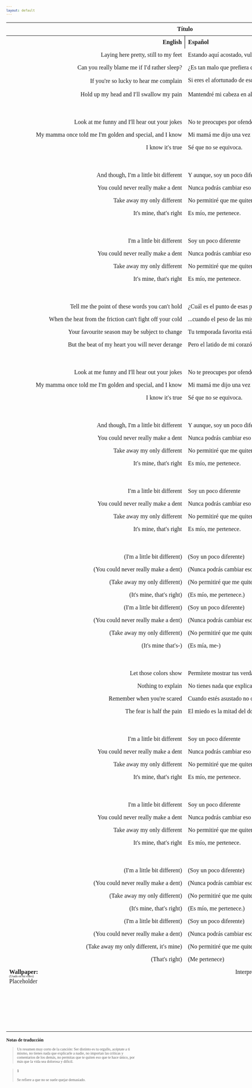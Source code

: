 ```yaml
---
layout: default
---
```

<!-- VARIABLES -->
<script>
    //
    //CANCION
    var cancion = "Tristam - Different";
    //
    //WALLPAPER
    var titulo = "Oficial";
    var texto = "Aquí";
    var wfuente = "https://www.youtube.com/watch?v=i9vio9-6KvE";
    //
    //PISTAS
    var vocals = "";
    var instrumental = "";
    //
    //VIDEO LOSSELESS
    var videoText = "Catbox"; 
    var videoLink = "";
    //
    //ARTISTA 1
    var artist = "Tristam";
    var tidal = "https://tidal.com/browse/artist/4919619";
    var spotify = "https://open.spotify.com/artist/28Ky95tmlHktB96DBUoB0g";
    var instagram = "https://www.instagram.com/itsmetristam/";
    var twitter = "https://twitter.com/TristamOfficial";
    var soundcloud = "https://soundcloud.com/tristam";
    var website = "https://www.tristam.me/";
    var facebook = "https://www.facebook.com/Theofficialtristam/";
    var youtube = "https://www.youtube.com/c/tristam";
    var reddit  = "https://www.reddit.com/r/Tristam/";
    var discord = "";
    //
    //ARTISTA 2
    var artist2 = "";
    var tidal2 = "";
    var spotify2 = "";
    var instagram2 = "";
    var twitter2 = "";
    var soundcloud2 = "";
    var website2 = "";
    var facebook2 = "";
    var youtube2 = "";
    var discord2 = "";
    //
    //ARTISTA 3
    var artist3 = "";
    var tidal3 = "";
    var spotify3 = "";
    var instagram3 = "";
    var twitter3 = "";
    var soundcloud3 = "";
    var website3 = "";
    var facebook3 = "";
    var youtube3 = "";
    var discord3 = "";
   //
</script>
<!-- ESTILOS -->

<head>
    <style>
        body {
            font-family: "Times New Roman", Times, serif;
            font-size: 62.5%;
            width: 100%;
        }
        table {
            border-collapse: collapse;
            font-size: 1rem;
            width: 120ch;
        }
        th,
        td {
            padding: 8px;
        }
        tr td:first-child {
            text-align: right;
        }
        tr td:nth-child(2) {
            text-align: left;
        }
        .titulo {
            text-align: center;
        }
        .ingles {
            text-align: right;
            width: 50%;
        }
        .espanol {
            text-align: left;
            width: 50%;
        }
        .borde-derecho {
            border-right: 1px solid black;
        }
        .mitad-tamano {
            font-size: 50%;
            display: block;
            margin-top: -2px;
            margin-bottom: 0px;
        }
        .top-align {
            vertical-align: top;
        }
        .align-left {
            text-align: left;
        }
        .mid-align {
            vertical-align: middle;
        }
        .tab {
            display: inline-block;
            margin-left: 1.5rem;
        }
    </style>
</head>
<!-- CUERPO CON LA TABLA -->

<body>
    <table>
        <tr>
            <th colspan="4" class="titulo">Título</th>
        </tr>
        <tr>
            <th colspan="2" class="ingles borde-derecho">English</th>
            <th colspan="2" class="espanol">Español</th>
        </tr>
        <!-- INICIAR AQUI LA LETRA <td colspan="2"> -->
        <tr><td colspan="2">Laying here pretty, still to my feet</td><td colspan="2">Estando aquí acostado, vulnerable hasta los pies</td></tr><tr><td colspan="2">Can you really blame me if I′d rather sleep?</td><td colspan="2">¿Es tan malo que prefiera dormir en lugar de hacer cualquier cosa?</td></tr><tr><td colspan="2">If you're so lucky to hear me complain</td><td colspan="2">Si eres el afortunado de escuchar mis quejas<sub><a href="#1"><strong>[1]</strong></a></sub></td></tr><tr><td colspan="2">Hold up my head and I′ll swallow my pain</td><td colspan="2">Mantendré mi cabeza en alto y soportaré el dolor</td></tr><tr><td colspan="2">ㅤ</td><td colspan="2">ㅤ</td></tr><tr><td colspan="2">Look at me funny and I'll hear out your jokes</td><td colspan="2">No te preocupes por ofenderme, igual escucharé tus chistes</td></tr><tr><td colspan="2">My mamma once told me I'm golden and special, and I know</td><td colspan="2">Mi mamá me dijo una vez que soy valioso y especial, y lo sé</td></tr><tr><td colspan="2">I know it′s true</td><td colspan="2">Sé que no se equivoca.</td></tr><tr><td colspan="2">ㅤ</td><td colspan="2">ㅤ</td></tr><tr><td colspan="2">And though, I′m a little bit different</td><td colspan="2">Y aunque, soy un poco diferente</td></tr><tr><td colspan="2">You could never really make a dent</td><td colspan="2">Nunca podrás cambiar eso de mí</td></tr><tr><td colspan="2">Take away my only different</td><td colspan="2">No permitiré que me quiten lo que me define</td></tr><tr><td colspan="2">It's mine, that′s right</td><td colspan="2">Es mío, me pertenece.</td></tr><tr><td colspan="2">ㅤ</td><td colspan="2">ㅤ</td></tr><tr><td colspan="2">I'm a little bit different</td><td colspan="2">Soy un poco diferente</td></tr><tr><td colspan="2">You could never really make a dent</td><td colspan="2">Nunca podrás cambiar eso de mí</td></tr><tr><td colspan="2">Take away my only different</td><td colspan="2">No permitiré que me quiten lo que me define</td></tr><tr><td colspan="2">It′s mine, that's right</td><td colspan="2">Es mío, me pertenece.</td></tr><tr><td colspan="2">ㅤ</td><td colspan="2">ㅤ</td></tr><tr><td colspan="2">Tell me the point of these words you can′t hold</td><td colspan="2">¿Cuál es el punto de esas palabras que no puedes mantener...</td></tr><tr><td colspan="2">When the heat from the friction can't fight off your cold</td><td colspan="2">...cuando el peso de las mismas te son indiferentes?</td></tr><tr><td colspan="2">Your favourite season may be subject to change</td><td colspan="2">Tu temporada favorita está sujeta a cambios</td></tr><tr><td colspan="2">But the beat of my heart you will never derange</td><td colspan="2">Pero el latido de mi corazón nunca alterarás.</td></tr><tr><td colspan="2">ㅤ</td><td colspan="2">ㅤ</td></tr><tr><td colspan="2">Look at me funny and I'll hear out your jokes</td><td colspan="2">No te preocupes por ofenderme, igual escucharé tus chistes</td></tr><tr><td colspan="2">My mamma once told me I′m golden and special, and I know</td><td colspan="2">Mi mamá me dijo una vez que soy valioso y especial, y lo sé</td></tr><tr><td colspan="2">I know it′s true</td><td colspan="2">Sé que no se equivoca.</td></tr><tr><td colspan="2">ㅤ</td><td colspan="2">ㅤ</td></tr><tr><td colspan="2">And though, I'm a little bit different</td><td colspan="2">Y aunque, soy un poco diferente</td></tr><tr><td colspan="2">You could never really make a dent</td><td colspan="2">Nunca podrás cambiar eso de mí</td></tr><tr><td colspan="2">Take away my only different</td><td colspan="2">No permitiré que me quiten lo que me define</td></tr><tr><td colspan="2">It′s mine, that's right</td><td colspan="2">Es mío, me pertenece.</td></tr><tr><td colspan="2">ㅤ</td><td colspan="2">ㅤ</td></tr><tr><td colspan="2">I′m a little bit different</td><td colspan="2">Soy un poco diferente</td></tr><tr><td colspan="2">You could never really make a dent</td><td colspan="2">Nunca podrás cambiar eso de mí</td></tr><tr><td colspan="2">Take away my only different</td><td colspan="2">No permitiré que me quiten lo que me define</td></tr><tr><td colspan="2">It's mine, that′s right</td><td colspan="2">Es mío, me pertenece.</td></tr><tr><td colspan="2">ㅤ</td><td colspan="2">ㅤ</td></tr><tr><td colspan="2">(I'm a little bit different)</td><td colspan="2">(Soy un poco diferente)</td></tr><tr><td colspan="2">(You could never really make a dent)</td><td colspan="2">(Nunca podrás cambiar eso de mí)</td></tr><tr><td colspan="2">(Take away my only different)</td><td colspan="2">(No permitiré que me quiten lo que me define)</td></tr><tr><td colspan="2">(It's mine, that′s right)</td><td colspan="2">(Es mío, me pertenece.)</td></tr><tr><td colspan="2">(I′m a little bit different)</td><td colspan="2">(Soy un poco diferente)</td></tr><tr><td colspan="2">(You could never really make a dent)</td><td colspan="2">(Nunca podrás cambiar eso de mí)</td></tr><tr><td colspan="2">(Take away my only different)</td><td colspan="2">(No permitiré que me quiten lo que me define)</td></tr><tr><td colspan="2">(It's mine that′s-)</td><td colspan="2">(Es mía, me-)</td></tr><tr><td colspan="2">ㅤ</td><td colspan="2">ㅤ</td></tr><tr><td colspan="2">Let those colors show</td><td colspan="2">Permítete mostrar tus verdaderos colores</td></tr><tr><td colspan="2">Nothing to explain</td><td colspan="2">No tienes nada que explicar</td></tr><tr><td colspan="2">Remember when you're scared</td><td colspan="2">Cuando estés asustado no olvides que</td></tr><tr><td colspan="2">The fear is half the pain</td><td colspan="2">El miedo es la mitad del dolor</td></tr><tr><td colspan="2">ㅤ</td><td colspan="2">ㅤ</td></tr><tr><td colspan="2">I′m a little bit different</td><td colspan="2">Soy un poco diferente</td></tr><tr><td colspan="2">You could never really make a dent</td><td colspan="2">Nunca podrás cambiar eso de mí</td></tr><tr><td colspan="2">Take away my only different</td><td colspan="2">No permitiré que me quiten lo que me define</td></tr><tr><td colspan="2">It's mine, that′s right</td><td colspan="2">Es mío, me pertenece.</td></tr><tr><td colspan="2">ㅤ</td><td colspan="2">ㅤ</td></tr><tr><td colspan="2">I'm a little bit different</td><td colspan="2">Soy un poco diferente</td></tr><tr><td colspan="2">You could never really make a dent</td><td colspan="2">Nunca podrás cambiar eso de mí</td></tr><tr><td colspan="2">Take away my only different</td><td colspan="2">No permitiré que me quiten lo que me define</td></tr><tr><td colspan="2">It's mine, that′s right</td><td colspan="2">Es mío, me pertenece.</td></tr><tr><td colspan="2">ㅤ</td><td colspan="2">ㅤ</td></tr><tr><td colspan="2">(I′m a little bit different)</td><td colspan="2">(Soy un poco diferente)</td></tr><tr><td colspan="2">(You could never really make a dent)</td><td colspan="2">(Nunca podrás cambiar eso de mí)</td></tr><tr><td colspan="2">(Take away my only different)</td><td colspan="2">(No permitiré que me quiten lo que me define)</td></tr><tr><td colspan="2">(It's mine, that′s right)</td><td colspan="2">(Es mío, me pertenece.)</td></tr><tr><td colspan="2">(I'm a little bit different)</td><td colspan="2">(Soy un poco diferente)</td></tr><tr><td colspan="2">(You could never really make a dent)</td><td colspan="2">(Nunca podrás cambiar eso de mí)</td></tr><tr><td colspan="2">(Take away my only different, it′s mine)</td><td colspan="2">(No permitiré que me quiten lo que me define, es mía)</td></tr><tr><td colspan="2">(That's right)</td><td colspan="2">(Me pertenece)<br></td></tr>
        <!-- FINAL DE LA LETRA <td colspan="2"> -->
        <tr>
            <td class="top-align align-left" style="text-align: left;"><span id="spanWallpaper"><b>Wallpaper:</b><span class="mitad-tamano">(Usado
                        en mi
                        video)</span><span id="FuenteW1">Placeholder</span></span>
            </td>
            <td class="top-align" style="text-align: left;"><span id="UrlsArtista1"></span></td>
            <td class="top-align" style="text-align: right;">Interpretación por: <b>Argel H</b><br>Redes:<br><a
                    href="https://linktr.ee/iamargelh" target="_blank">linktr.ee/iamargelh</a></td>
            <td class="top-align align-left"><img src="https://i.imgur.com/RQLfOkU.gif" width="80ch"><br><img src="https://i.imgur.com/CgMmejX.png" width="80ch" style="box-shadow: inset 0 0 0 1000px rgb(0, 0, 0);"></td>
        </tr>
    </table>
    <!-- INFIERNO DE LOS SCIRPT -->
    <script>
        var tituloc = document.querySelector(".titulo");
        tituloc.textContent = cancion;
        tituloc.style.textAlign = "center";
        document.title = "(ArgelH-Subs) " + cancion;
        var fuenteW1 = document.getElementById("FuenteW1");
        fuenteW1.innerHTML = titulo + ": ";
        var enlace = document.createElement("a");
        var link = document.querySelector("link[rel~='icon']");
        link = document.createElement("link");
        link.rel = "icon";
        document.head.appendChild(link);
        link.href = "https://i.imgur.com/yDkaBI1.png";
        if (wfuente) {
            enlace.href = wfuente;
            enlace.target = "_blank";
        }
        enlace.textContent = texto;
        enlace.style.fontStyle = "italic";
        fuenteW1.appendChild(enlace);
        if (vocals || instrumental) {
            var spanWallpaper = document.getElementById("spanWallpaper");
            spanWallpaper.appendChild(document.createElement("br"));
            var audiosSpan = document.createElement("span");
            audiosSpan.innerHTML = "<strong>Audios:</strong>";
            spanWallpaper.parentNode.insertBefore(audiosSpan, spanWallpaper.nextSibling);
            var extractedText = document.createElement("span");
            extractedText.textContent = "(Extraídos de la canción)";
            extractedText.style.fontSize = "50%";
            extractedText.style.display = "block";
            extractedText.style.marginTop = "-2px";
            extractedText.style.marginBottom = "0px";
            audiosSpan.appendChild(extractedText);
            if (vocals) {
                var vocalsLink = document.createElement("a");
                vocalsLink.href = vocals;
                vocalsLink.target = "_blank";
                vocalsLink.textContent = "Acapella";
                audiosSpan.appendChild(vocalsLink);
                audiosSpan.appendChild(document.createElement("br"));
            }
            if (instrumental) {
                var instrumentalLink = document.createElement("a");
                instrumentalLink.href = instrumental;
                instrumentalLink.target = "_blank";
                instrumentalLink.textContent = "Instrumental";
                audiosSpan.appendChild(instrumentalLink);
            }
        }
    </script>
    <script>
        var celdaUrlsArtista1 = document.getElementById("UrlsArtista1");
        var artistName = document.createElement("strong");
        artistName.textContent = artist + ":";
        celdaUrlsArtista1.appendChild(artistName);
        celdaUrlsArtista1.appendChild(document.createElement("br")); // AÑADE UN SALTO DE LINEA DESPUES DEL ARTISTA
        if (tidal) {
            var enlaceTidal = document.createElement("a");
            enlaceTidal.href = tidal;
            enlaceTidal.target = "_blank";
            enlaceTidal.textContent = "Tidal";
            celdaUrlsArtista1.appendChild(enlaceTidal);
            celdaUrlsArtista1.appendChild(document.createElement("br"));
        }
        if (spotify) {
            var UrlsArtista1potify = document.createElement("a");
            UrlsArtista1potify.href = spotify;
            UrlsArtista1potify.target = "_blank";
            UrlsArtista1potify.textContent = "Spotify";
            celdaUrlsArtista1.appendChild(UrlsArtista1potify);
            celdaUrlsArtista1.appendChild(document.createElement("br"));
        }
        if (soundcloud) {
            var UrlsArtista1oundCloud = document.createElement("a");
            UrlsArtista1oundCloud.href = soundcloud;
            UrlsArtista1oundCloud.target = "_blank";
            UrlsArtista1oundCloud.textContent = "SoundCloud";
            celdaUrlsArtista1.appendChild(UrlsArtista1oundCloud);
            celdaUrlsArtista1.appendChild(document.createElement("br"));
        }
        if (youtube) {
            var enlaceYouTube = document.createElement("a");
            enlaceYouTube.href = youtube;
            enlaceYouTube.target = "_blank";
            enlaceYouTube.textContent = "YouTube";
            celdaUrlsArtista1.appendChild(enlaceYouTube);
            celdaUrlsArtista1.appendChild(document.createElement("br"));
        }
        if (website) {
            var enlaceWebsite = document.createElement("a");
            enlaceWebsite.href = website;
            enlaceWebsite.target = "_blank";
            enlaceWebsite.textContent = "Website";
            celdaUrlsArtista1.appendChild(enlaceWebsite);
            celdaUrlsArtista1.appendChild(document.createElement("br"));
        }
        if (discord) {
            var enlacereddit = document.createElement("a");
            enlacereddit.href = reddit;
            enlacereddit.target = "_blank";
            enlacereddit.textContent = "Reddit";
            celdaUrlsArtista1.appendChild(enlacereddit);
            celdaUrlsArtista1.appendChild(document.createElement("br"));
        }
        if (discord) {
            var enlacediscord = document.createElement("a");
            enlacediscord.href = discord;
            enlacediscord.target = "_blank";
            enlacediscord.textContent = "Discord";
            celdaUrlsArtista1.appendChild(enlacediscord);
            celdaUrlsArtista1.appendChild(document.createElement("br"));
        }
        if (instagram) {
            var enlaceInstagram = document.createElement("a");
            enlaceInstagram.href = instagram;
            enlaceInstagram.target = "_blank";
            enlaceInstagram.textContent = "Instagram";
            celdaUrlsArtista1.appendChild(enlaceInstagram);
            celdaUrlsArtista1.appendChild(document.createElement("br"));
        }
        if (facebook) {
            var enlaceFacebook = document.createElement("a");
            enlaceFacebook.href = facebook;
            enlaceFacebook.target = "_blank";
            enlaceFacebook.textContent = "Facebook";
            celdaUrlsArtista1.appendChild(enlaceFacebook);
            celdaUrlsArtista1.appendChild(document.createElement("br"));
        }
        if (twitter) {
            var enlacetwitter = document.createElement("a");
            enlacetwitter.href = twitter;
            enlacetwitter.target = "_blank";
            enlacetwitter.textContent = "Twitter";
            celdaUrlsArtista1.appendChild(enlacetwitter);
        }
    </script>
    <script>
        if (artist2) {
            var celdaUrlsArtista1 = document.getElementById("UrlsArtista1");
            celdaUrlsArtista1.appendChild(document.createElement("br"));
            celdaUrlsArtista1.appendChild(document.createElement("br"));
            var celdaUrlsArtista2 = document.createElement("span");
            celdaUrlsArtista2.id = "UrlsArtista2";
            celdaUrlsArtista1.parentNode.insertBefore(celdaUrlsArtista2, celdaUrlsArtista1.nextSibling);
            var artistName2 = document.createElement("strong");
            artistName2.textContent = artist2 + ":";
            celdaUrlsArtista2.appendChild(artistName2);
            celdaUrlsArtista2.appendChild(document.createElement("br"));
            if (tidal2) {
                var enlaceTidal = document.createElement("a");
                enlaceTidal.href = tidal2;
                enlaceTidal.target = "_blank";
                enlaceTidal.textContent = "Tidal";
                celdaUrlsArtista2.appendChild(enlaceTidal);
                celdaUrlsArtista2.appendChild(document.createElement("br"));
            }
            if (spotify2) {
                var UrlsArtista1potify = document.createElement("a");
                UrlsArtista1potify.href = spotify2;
                UrlsArtista1potify.target = "_blank";
                UrlsArtista1potify.textContent = "Spotify";
                celdaUrlsArtista2.appendChild(UrlsArtista1potify);
                celdaUrlsArtista2.appendChild(document.createElement("br"));
            }
            if (soundcloud2) {
                var UrlsArtista1oundCloud = document.createElement("a");
                UrlsArtista1oundCloud.href = soundcloud2;
                UrlsArtista1oundCloud.target = "_blank";
                UrlsArtista1oundCloud.textContent = "SoundCloud";
                celdaUrlsArtista2.appendChild(UrlsArtista1oundCloud);
                celdaUrlsArtista2.appendChild(document.createElement("br"));
            }
            if (youtube2) {
                var enlaceYouTube = document.createElement("a");
                enlaceYouTube.href = youtube2;
                enlaceYouTube.target = "_blank";
                enlaceYouTube.textContent = "YouTube";
                celdaUrlsArtista2.appendChild(enlaceYouTube);
                celdaUrlsArtista2.appendChild(document.createElement("br"));
            }
            if (website2) {
                var enlaceWebsite = document.createElement("a");
                enlaceWebsite.href = website;
                enlaceWebsite.target = "_blank";
                enlaceWebsite.textContent = "Website";
                celdaUrlsArtista2.appendChild(enlaceWebsite);
                celdaUrlsArtista2.appendChild(document.createElement("br"));
            }
            if (discord2) {
                var enlacediscord = document.createElement("a");
                enlacediscord.href = discord2;
                enlacediscord.target = "_blank";
                enlacediscord.textContent = "Discord";
                celdaUrlsArtista2.appendChild(enlacediscord);
                celdaUrlsArtista2.appendChild(document.createElement("br"));
            }
            if (instagram) {
                var enlaceInstagram = document.createElement("a");
                enlaceInstagram.href = instagram;
                enlaceInstagram.target = "_blank";
                enlaceInstagram.textContent = "Instagram";
                celdaUrlsArtista2.appendChild(enlaceInstagram);
                celdaUrlsArtista2.appendChild(document.createElement("br"));
            }
            if (facebook2) {
                var enlaceFacebook = document.createElement("a");
                enlaceFacebook.href = facebook2;
                enlaceFacebook.target = "_blank";
                enlaceFacebook.textContent = "Facebook";
                celdaUrlsArtista2.appendChild(enlaceFacebook);
                celdaUrlsArtista2.appendChild(document.createElement("br"));
            }
            if (twitter2) {
                var enlacetwitter = document.createElement("a");
                enlacetwitter.href = twitter2;
                enlacetwitter.target = "_blank";
                enlacetwitter.textContent = "Twitter";
                celdaUrlsArtista2.appendChild(enlacetwitter);
            }
        }
    </script>
    <script>
        if (artist3) {
            var celdaUrlsArtista2 = document.getElementById("UrlsArtista2");
            celdaUrlsArtista2.appendChild(document.createElement("br"));
            celdaUrlsArtista2.appendChild(document.createElement("br"));
            var celdaUrlsArtista3 = document.createElement("span");
            celdaUrlsArtista3.id = "UrlsArtista3";
            celdaUrlsArtista2.parentNode.insertBefore(celdaUrlsArtista3, celdaUrlsArtista2.nextSibling);
            var artistName3 = document.createElement("strong");
            artistName3.textContent = artist3 + ":";
            celdaUrlsArtista3.appendChild(artistName3);
            celdaUrlsArtista3.appendChild(document.createElement("br"));
            if (tidal3) {
                var enlaceTidal = document.createElement("a");
                enlaceTidal.href = tidal3;
                enlaceTidal.target = "_blank";
                enlaceTidal.textContent = "Tidal";
                celdaUrlsArtista3.appendChild(enlaceTidal);
                celdaUrlsArtista3.appendChild(document.createElement("br"));
            }
            if (spotify3) {
                var UrlsArtista1potify = document.createElement("a");
                UrlsArtista1potify.href = spotify3;
                UrlsArtista1potify.target = "_blank";
                UrlsArtista1potify.textContent = "Spotify";
                celdaUrlsArtista3.appendChild(UrlsArtista1potify);
                celdaUrlsArtista3.appendChild(document.createElement("br"));
            }
            if (soundcloud3) {
                var UrlsArtista1oundCloud = document.createElement("a");
                UrlsArtista1oundCloud.href = soundcloud;
                UrlsArtista1oundCloud.target = "_blank";
                UrlsArtista1oundCloud.textContent = "SoundCloud";
                celdaUrlsArtista3.appendChild(UrlsArtista1oundCloud);
                celdaUrlsArtista3.appendChild(document.createElement("br"));
            }
            if (youtube) {
                var enlaceYouTube = document.createElement("a");
                enlaceYouTube.href = youtube;
                enlaceYouTube.target = "_blank";
                enlaceYouTube.textContent = "YouTube";
                celdaUrlsArtista3.appendChild(enlaceYouTube);
                celdaUrlsArtista3.appendChild(document.createElement("br"));
            }
            if (website3) {
                var enlaceWebsite = document.createElement("a");
                enlaceWebsite.href = website3;
                enlaceWebsite.target = "_blank";
                enlaceWebsite.textContent = "Website";
                celdaUrlsArtista3.appendChild(enlaceWebsite);
                celdaUrlsArtista3.appendChild(document.createElement("br"));
            }
            if (discord3) {
                var enlacediscord = document.createElement("a");
                enlacediscord.href = discord3;
                enlacediscord.target = "_blank";
                enlacediscord.textContent = "Discord";
                celdaUrlsArtista3.appendChild(enlacediscord);
                celdaUrlsArtista3.appendChild(document.createElement("br"));
            }
            if (instagram3) {
                var enlaceInstagram = document.createElement("a");
                enlaceInstagram.href = instagram3;
                enlaceInstagram.target = "_blank";
                enlaceInstagram.textContent = "Instagram";
                celdaUrlsArtista3.appendChild(enlaceInstagram);
                celdaUrlsArtista3.appendChild(document.createElement("br"));
            }
            if (facebook3) {
                var enlaceFacebook = document.createElement("a");
                enlaceFacebook.href = facebook3;
                enlaceFacebook.target = "_blank";
                enlaceFacebook.textContent = "Facebook";
                celdaUrlsArtista3.appendChild(enlaceFacebook);
                celdaUrlsArtista3.appendChild(document.createElement("br"));
            }
            if (twitter3) {
                var enlacetwitter = document.createElement("a");
                enlacetwitter.href = twitter3;
                enlacetwitter.target = "_blank";
                enlacetwitter.textContent = "Twitter";
                celdaUrlsArtista3.appendChild(enlacetwitter);
            }
        }
    </script>
    <script>
        if (videoLink) {
            var audiosSpan = document.querySelector("#spanWallpaper + span");
            if (!audiosSpan) {
                audiosSpan = document.querySelector("#spanWallpaper");
            }
            var br = document.createElement("br");
            audiosSpan.parentNode.insertBefore(br, audiosSpan.nextSibling);
            var videoSpan = document.createElement("span");
            videoSpan.innerHTML = "<strong>Video Con Mejor Calidad:</strong>";
            br.parentNode.insertBefore(videoSpan, br.nextSibling);
            videoSpan.appendChild(document.createElement("br"));
            var videoLinkElement = document.createElement("a");
            videoLinkElement.href = videoLink;
            videoLinkElement.target = "_blank";
            videoLinkElement.textContent = videoText;
            videoSpan.appendChild(videoLinkElement);
        }
    </script>
</body>

### Notas de traducción
>Un resumen muy corto de la canción: Ser distinto es tu orgullo, acéptate a ti mismo, no tienes nada que explicarle a nadie, no importan las críticas y comentarios de los demás, no permitas que te quiten eso que te hace único, por más que la vida sea dolorosa y difícil.

> #### 1
> Se refiere a que no se suele quejar demasiado.